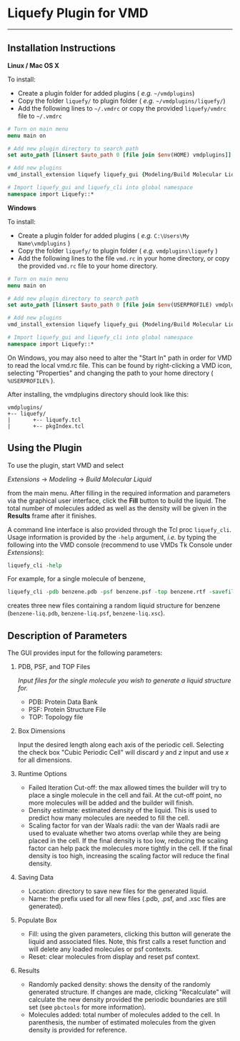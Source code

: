 Liquefy Plugin for VMD
==============================
---

Installation Instructions
------------------------------

__Linux / Mac OS X__

To install:

- Create a plugin folder for added plugins ( _e.g._ `~/vmdplugins`)
- Copy the folder `liquefy/` to plugin folder ( _e.g._ `~/vmdplugins/liquefy/`)
- Add the following lines to `~/.vmdrc` or copy the provided `liquefy/vmdrc` file
  to `~/.vmdrc`

```tcl
# Turn on main menu
menu main on

# Add new plugin directory to search path
set auto_path [linsert $auto_path 0 [file join $env(HOME) vmdplugins]]

# Add new plugins
vmd_install_extension liquefy liquefy_gui {Modeling/Build Molecular Liquid}

# Import liquefy_gui and liquefy_cli into global namespace
namespace import Liquefy::*
```

__Windows__

To install:

- Create a plugin folder for added plugins ( _e.g._ `C:\Users\My Name\vmdplugins` )
- Copy the folder `liquefy/` to plugin folder ( _e.g._ `vmdplugins\liquefy` )
- Add the following lines to the file `vmd.rc` in your home directory,
  or copy the provided `vmd.rc` file to your home directory.

```tcl
# Turn on main menu
menu main on

# Add new plugin directory to search path
set auto_path [linsert $auto_path 0 [file join $env(USERPROFILE) vmdplugins]]

# Add new plugins
vmd_install_extension liquefy liquefy_gui {Modeling/Build Molecular Liquid}

# Import liquefy_gui and liquefy_cli into global namespace
namespace import Liquefy::*
```

On Windows, you may also need to alter the "Start In" path in order for
VMD to read the local vmd.rc file.  This can be found by right-clicking
a VMD icon, selecting "Properties" and changing the path to your home
directory ( `%USERPROFILE%` ).

After installing, the vmdplugins directory should look like this:

```
vmdplugins/
+-- liquefy/
|       +-- liquefy.tcl
|       +-- pkgIndex.tcl
```

Using the Plugin
------------------

To use the plugin, start VMD and select 

_Extensions_ -> _Modeling_ -> _Build Molecular Liquid_ 

from the main menu.  After filling in the required information and parameters via the graphical user interface, click the __Fill__ button to build the liquid.  The total number of molecules added as well as the density will be given in the __Results__ frame after it finishes.

A command line interface is also provided through the Tcl proc `liquefy_cli`. Usage information is provided by the `-help` argument, _i.e._ by typing the following into the VMD console (recommend to use VMDs Tk Console under _Extensions_):
  
```tcl
liquefy_cli -help
```

For example, for a single molecule of benzene,

```tcl
liquefy_cli -pdb benzene.pdb -psf benzene.psf -top benzene.rtf -savefile benzene-liq
```

creates three new files containing a random liquid structure for benzene
(`benzene-liq.pdb`, `benzene-liq.psf`, `benzene-liq.xsc`).

Description of Parameters
-------------------------

The GUI provides input for the following parameters:

1. PDB, PSF, and TOP Files
    
    _Input files for the single molecule you wish to generate a liquid structure for._
    - PDB: Protein Data Bank 
    - PSF: Protein Structure File
	- TOP: Topology file

2. Box Dimensions

    Input the desired length along each axis of the periodic cell. Selecting the check box "Cubic Periodic Cell" will discard _y_ and _z_ input and use _x_ for all dimensions.

3. Runtime Options
    - Failed Iteration Cut-off: the max allowed times the builder will try to place a single molecule in the cell and fail. At the cut-off point, no more molecules will be added and the builder will finish. 
    - Density estimate: estimated density of the liquid. This is used to predict how many molecules are needed to fill the cell.
    - Scaling factor for van der Waals radii: the van der Waals radii are used to evaluate whether two atoms overlap while they are being placed in the cell.  If the final density is too low, reducing the scaling factor can help pack the molecules more tightly in the cell. If the final density is too high, increasing the scaling factor will reduce the final density.

4. Saving Data
    - Location: directory to save new files for the generated liquid.
    - Name: the prefix used for all new files (.pdb, .psf, and .xsc files are generated).

5. Populate Box
    - Fill: using the given parameters, clicking this button will generate the liquid and associated files.  Note, this first calls a reset function and will delete any loaded molecules or psf contexts.
    - Reset: clear molecules from display and reset psf context.

6. Results
    - Randomly packed density: shows the density of the randomly generated structure. If changes are made, clicking "Recalculate" will calculate the new density provided the periodic boundaries are still set (see `pbctools` for more information).
    - Molecules added: total number of molecules added to the cell. In parenthesis, the number of estimated molecules from the given density is provided for reference.

